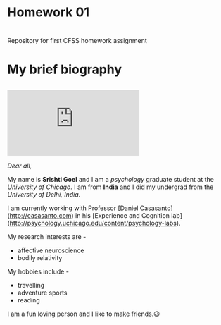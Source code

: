 # Homework 01 <h1>
Repository for first CFSS homework assignment

# My brief biography <h2>

![photo](https://www.facebook.com/photo.php?fbid=1090761484285041&set=pb.100000536000622.-2207520000.1483675102.&type=3&theater)

*Dear all,*

My name is **Srishti Goel** and I am a *psychology* graduate student at the *University of Chicago*. I am from **India** and I did my undergrad from the *University of Delhi, India*.

I am currently working with Professor [Daniel Casasanto] (http://casasanto.com) in his [Experience and Cognition lab] (http://psychology.uchicago.edu/content/psychology-labs).

My research interests are -
* affective neuroscience
* bodily relativity

My hobbies include -
* travelling
* adventure sports
* reading

I am a fun loving person and I like to make friends.:smiley:

